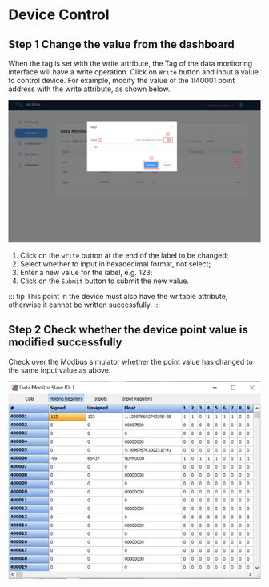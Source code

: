 # Device Control

## Step 1 Change the value from the dashboard

When the tag is set with the write attribute, the Tag of the data monitoring interface will have a write operation. Click on `Write` button and input a value to control device. For example, modify the value of the 1!40001 point address with the write attribute, as shown below.

![write](./assets/write.png)

1. Click on the `write` button at the end of the label to be changed;
2. Select whether to input in hexadecimal format, not select;
3. Enter a new value for the label, e.g. 123;
4. Click on the `Submit` button to submit the new value.

::: tip
This point in the device must also have the writable attribute, otherwise it cannot be written successfully.
:::

## Step 2 Check whether the device point value is modified successfully

Check over the Modbus simulator whether the point value has changed to the same input value as above.

![monitor](./assets/monitor.png)

